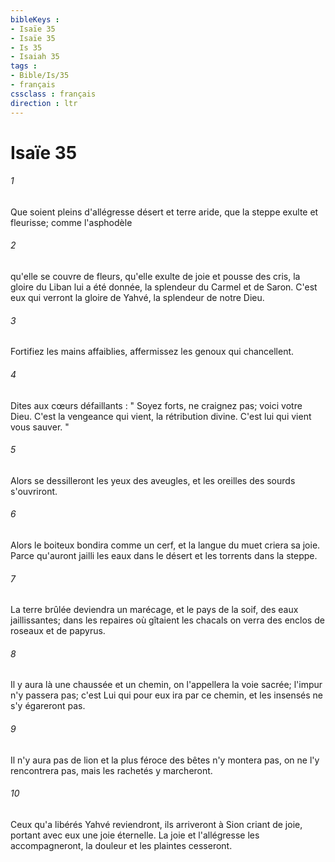 ```yaml
---
bibleKeys : 
- Isaïe 35
- Isaïe 35
- Is 35
- Isaiah 35
tags : 
- Bible/Is/35
- français
cssclass : français
direction : ltr
---
```


# Isaïe 35

###### 1
Que soient pleins d'allégresse désert et terre aride, que la steppe exulte et fleurisse; comme l'asphodèle 
###### 2
qu'elle se couvre de fleurs, qu'elle exulte de joie et pousse des cris, la gloire du Liban lui a été donnée, la splendeur du Carmel et de Saron. C'est eux qui verront la gloire de Yahvé, la splendeur de notre Dieu. 
###### 3
Fortifiez les mains affaiblies, affermissez les genoux qui chancellent. 
###### 4
Dites aux cœurs défaillants : " Soyez forts, ne craignez pas; voici votre Dieu. C'est la vengeance qui vient, la rétribution divine. C'est lui qui vient vous sauver. " 
###### 5
Alors se dessilleront les yeux des aveugles, et les oreilles des sourds s'ouvriront. 
###### 6
Alors le boiteux bondira comme un cerf, et la langue du muet criera sa joie. Parce qu'auront jailli les eaux dans le désert et les torrents dans la steppe. 
###### 7
La terre brûlée deviendra un marécage, et le pays de la soif, des eaux jaillissantes; dans les repaires où gîtaient les chacals on verra des enclos de roseaux et de papyrus. 
###### 8
Il y aura là une chaussée et un chemin, on l'appellera la voie sacrée; l'impur n'y passera pas; c'est Lui qui pour eux ira par ce chemin, et les insensés ne s'y égareront pas. 
###### 9
Il n'y aura pas de lion et la plus féroce des bêtes n'y montera pas, on ne l'y rencontrera pas, mais les rachetés y marcheront. 
###### 10
Ceux qu'a libérés Yahvé reviendront, ils arriveront à Sion criant de joie, portant avec eux une joie éternelle. La joie et l'allégresse les accompagneront, la douleur et les plaintes cesseront. 
